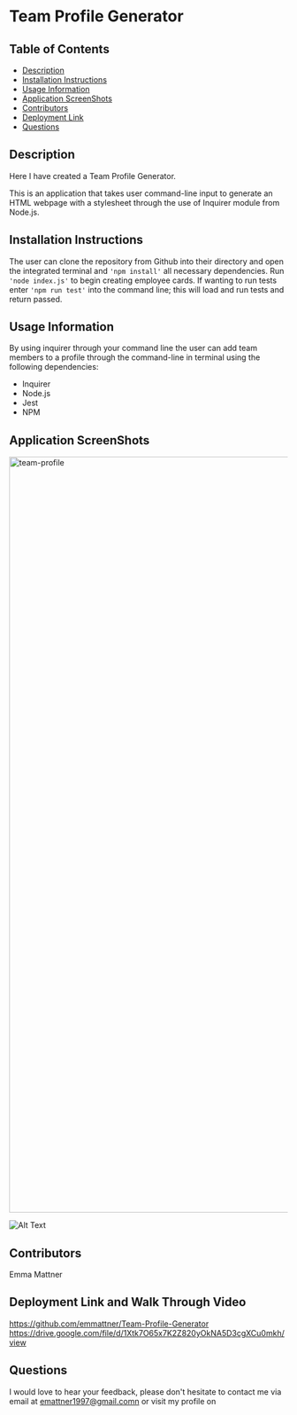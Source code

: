 # Team Profile Generator

## Table of Contents

* [Description](#description)
* [Installation Instructions](#installation-instructions)
* [Usage Information](#usage-information)
* [Application ScreenShots](#application-screenShots)
* [Contributors](#contributors)
* [Deployment Link](#deployment-link-and-walk-through-video)
* [Questions](#questions)


## Description
Here I have created a Team Profile Generator.

This is an application that takes user command-line input to generate an HTML webpage with a stylesheet through the use of Inquirer module from Node.js.

## Installation Instructions
The user can clone the repository from Github into their directory and open the integrated terminal and ``'npm install'`` all necessary dependencies. Run ``'node index.js'`` to begin creating employee cards. If wanting to run tests enter ``'npm run test'`` into the command line; this will load and run tests and return passed.

## Usage Information
By using inquirer through your command line the user can add team members to a profile through the command-line in terminal using the following dependencies:
* Inquirer
* Node.js
* Jest
* NPM

## Application ScreenShots
<img width="1364" alt="team-profile" src="https://user-images.githubusercontent.com/78684306/125278904-6ff3bc80-e352-11eb-8c1b-39513fb1f5b1.png">

![Alt Text](https://media.giphy.com/media/6CQTF1ZdOvb8OBCds7/giphy.gif)


## Contributors
Emma Mattner


## Deployment Link and Walk Through Video
https://github.com/emmattner/Team-Profile-Generator
<br>
https://drive.google.com/file/d/1Xtk7O65x7K2Z820yOkNA5D3cgXCu0mkh/view


## Questions
I would love to hear your feedback, please don't hesitate to contact me via email at [emattner1997@gmail.comn](mailto;emattner1997@gmail.com) or visit my profile on 
